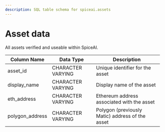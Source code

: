 ```yaml
---
description: SQL table schema for spiceai.assets
---
```


# Asset data

All assets verified and useable within SpiceAI. 

| Column Name     | Data Type         | Description                                                         |
| --------------- | ----------------- | ------------------------------------------------------------------- |
| asset_id        | CHARACTER VARYING | Unique identifier for the asset                                     |
| display_name    | CHARACTER VARYING | Display name of the asset                                           |
| eth_address     | CHARACTER VARYING | Ethereum address associated with the asset                          |
| polygon_address | CHARACTER VARYING | Polygon (previously Matic) address of the asset                     |
